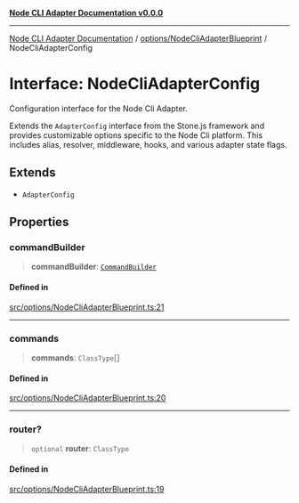 [**Node CLI Adapter Documentation v0.0.0**](../../../README.md)

***

[Node CLI Adapter Documentation](../../../modules.md) / [options/NodeCliAdapterBlueprint](../README.md) / NodeCliAdapterConfig

# Interface: NodeCliAdapterConfig

Configuration interface for the Node Cli Adapter.

Extends the `AdapterConfig` interface from the Stone.js framework and provides
customizable options specific to the Node Cli platform. This includes
alias, resolver, middleware, hooks, and various adapter state flags.

## Extends

- `AdapterConfig`

## Properties

### commandBuilder

> **commandBuilder**: [`CommandBuilder`](../../../declarations/type-aliases/CommandBuilder.md)

#### Defined in

[src/options/NodeCliAdapterBlueprint.ts:21](https://github.com/stonemjs/node-cli-adapter/blob/51fcc01bbd0eb589538cce80e62e720559e5481a/src/options/NodeCliAdapterBlueprint.ts#L21)

***

### commands

> **commands**: `ClassType`[]

#### Defined in

[src/options/NodeCliAdapterBlueprint.ts:20](https://github.com/stonemjs/node-cli-adapter/blob/51fcc01bbd0eb589538cce80e62e720559e5481a/src/options/NodeCliAdapterBlueprint.ts#L20)

***

### router?

> `optional` **router**: `ClassType`

#### Defined in

[src/options/NodeCliAdapterBlueprint.ts:19](https://github.com/stonemjs/node-cli-adapter/blob/51fcc01bbd0eb589538cce80e62e720559e5481a/src/options/NodeCliAdapterBlueprint.ts#L19)
